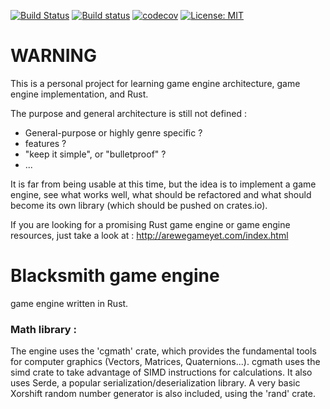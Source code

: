 [![Build Status](https://travis-ci.org/Malkaviel/Blacksmith_GameEngine.svg?branch=master)](https://travis-ci.org/Malkaviel/Blacksmith_GameEngine)
[![Build status](https://ci.appveyor.com/api/projects/status/4dowa31sf4mgmgrb/branch/master?svg=true)](https://ci.appveyor.com/project/Malkaviel/kindredengine/branch/master)
[![codecov](https://codecov.io/gh/Malkaviel/Blacksmith_GameEngine/branch/master/graph/badge.svg)](https://codecov.io/gh/Malkaviel/Blacksmith_GameEngine)
[![License: MIT](https://img.shields.io/badge/License-MIT-yellow.svg)](https://opensource.org/licenses/MIT)


# WARNING
This is a personal project for learning game engine architecture, game engine implementation, and Rust.

The purpose and general architecture is still not defined :
 - General-purpose or highly genre specific ?
 - features ?
 - "keep it simple", or "bulletproof" ?
 - ...
 
 It is far from being usable at this time, but the idea is to implement a game engine, see what works well,
 what should be refactored and what should become its own library (which should be pushed on crates.io).
 
 If you are looking for a promising Rust game engine or game engine resources, just take a look at : 
 http://arewegameyet.com/index.html

# Blacksmith game engine
game engine written in Rust.

### Math library :
The engine uses the 'cgmath' crate, which provides the fundamental tools for computer graphics (Vectors, Matrices, Quaternions...).
cgmath uses the simd crate to take advantage of SIMD instructions for calculations.
It also uses Serde, a popular serialization/deserialization library.
A very basic Xorshift random number generator is also included, using the 'rand' crate.



